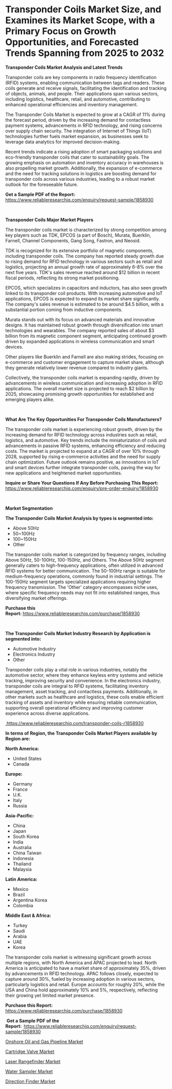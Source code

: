 <p><h1>Transponder Coils Market Size, and Examines its Market Scope, with a Primary Focus on Growth Opportunities, and Forecasted Trends Spanning from 2025 to 2032</h1></p><p><strong>Transponder Coils Market Analysis and Latest Trends</strong></p>
<p><p>Transponder coils are key components in radio frequency identification (RFID) systems, enabling communication between tags and readers. These coils generate and receive signals, facilitating the identification and tracking of objects, animals, and people. Their applications span various sectors, including logistics, healthcare, retail, and automotive, contributing to enhanced operational efficiencies and inventory management.</p><p>The Transponder Coils Market is expected to grow at a CAGR of 11% during the forecast period, driven by the increasing demand for contactless payment systems, advancements in RFID technology, and rising concerns over supply chain security. The integration of Internet of Things (IoT) technologies further fuels market expansion, as businesses seek to leverage data analytics for improved decision-making.</p><p>Recent trends indicate a rising adoption of smart packaging solutions and eco-friendly transponder coils that cater to sustainability goals. The growing emphasis on automation and inventory accuracy in warehouses is also propelling market growth. Additionally, the expansion of e-commerce and the need for tracking solutions in logistics are boosting demand for transponder coils across various industries, leading to a robust market outlook for the foreseeable future.</p></p>
<p><strong>Get a Sample PDF of the Report:&nbsp;</strong> <a href="https://www.reliableresearchiq.com/enquiry/request-sample/1858930?utm_campaign=1837&utm_medium=2&utm_source=Github&utm_content=ia&utm_term=10042025&utm_id=transponder-coils">https://www.reliableresearchiq.com/enquiry/request-sample/1858930</a></p>
<p>&nbsp;</p>
<p><strong>Transponder Coils Major Market Players</strong></p>
<p><p>The transponder coils market is characterized by strong competition among key players such as TDK, EPCOS (a part of Bosch), Murata, Buerklin, Farnell, Channel Components, Gang Song, Fastron, and Neosid. </p><p>TDK is recognized for its extensive portfolio of magnetic components, including transponder coils. The company has reported steady growth due to rising demand for RFID technology in various sectors such as retail and logistics, projecting an annual growth rate of approximately 6-8% over the next five years. TDK's sales revenue reached around $12 billion in recent fiscal periods, reflecting its strong market positioning.</p><p>EPCOS, which specializes in capacitors and inductors, has also seen growth linked to its transponder coil products. With increasing automotive and IoT applications, EPCOS is expected to expand its market share significantly. The company's sales revenue is estimated to be around $4.5 billion, with a substantial portion coming from inductive components.</p><p>Murata stands out with its focus on advanced materials and innovative designs. It has maintained robust growth through diversification into smart technologies and wearables. The company reported sales of about $3 billion from its magnetic component segment, anticipating continued growth driven by expanded applications in wireless communication and smart devices.</p><p>Other players like Buerklin and Farnell are also making strides, focusing on e-commerce and customer engagement to capture market share, although they generate relatively lower revenue compared to industry giants.</p><p>Collectively, the transponder coils market is expanding rapidly, driven by advancements in wireless communication and increasing adoption in RFID applications. The overall market size is projected to reach $2 billion by 2025, showcasing promising growth opportunities for established and emerging players alike.</p></p>
<p>&nbsp;</p>
<p><strong>What Are The Key Opportunities For Transponder Coils Manufacturers?</strong></p>
<p><p>The transponder coils market is experiencing robust growth, driven by the increasing demand for RFID technology across industries such as retail, logistics, and automotive. Key trends include the miniaturization of coils and advancements in passive RFID systems, enhancing efficiency and reducing costs. The market is projected to expand at a CAGR of over 10% through 2028, supported by rising e-commerce activities and the need for supply chain optimization. Future outlook remains positive, as innovations in IoT and smart devices further integrate transponder coils, paving the way for new applications and heightened market opportunities.</p></p>
<p><strong>Inquire or Share Your Questions If Any Before Purchasing This Report:</strong> <a href="https://www.reliableresearchiq.com/enquiry/pre-order-enquiry/1858930?utm_campaign=1837&utm_medium=2&utm_source=Github&utm_content=ia&utm_term=10042025&utm_id=transponder-coils">https://www.reliableresearchiq.com/enquiry/pre-order-enquiry/1858930</a></p>
<p>&nbsp;</p>
<p><strong>Market Segmentation</strong></p>
<p><strong>The Transponder Coils Market Analysis by types is segmented into:</strong></p>
<p><ul><li>Above 50Hz</li><li>50~100Hz</li><li>100~150Hz</li><li>Other</li></ul></p>
<p><p>The transponder coils market is categorized by frequency ranges, including Above 50Hz, 50-100Hz, 100-150Hz, and Others. The Above 50Hz segment generally caters to high-frequency applications, often utilized in advanced RFID systems for better communication. The 50-100Hz range is suitable for medium-frequency operations, commonly found in industrial settings. The 100-150Hz segment targets specialized applications requiring higher frequency transmission. The 'Other' category encompasses niche uses, where specific frequency needs may not fit into established ranges, thus diversifying market offerings.</p></p>
<p><strong>Purchase this Report:&nbsp;</strong><a href="https://www.reliableresearchiq.com/purchase/1858930?utm_campaign=1837&utm_medium=2&utm_source=Github&utm_content=ia&utm_term=10042025&utm_id=transponder-coils">https://www.reliableresearchiq.com/purchase/1858930</a></p>
<p>&nbsp;</p>
<p><strong>The Transponder Coils Market Industry Research by Application is segmented into:</strong></p>
<p><ul><li>Automotive Industry</li><li>Electronics Industry</li><li>Other</li></ul></p>
<p><p>Transponder coils play a vital role in various industries, notably the automotive sector, where they enhance keyless entry systems and vehicle tracking, improving security and convenience. In the electronics industry, transponder coils are integral to RFID systems, facilitating inventory management, asset tracking, and contactless payments. Additionally, in other markets such as healthcare and logistics, these coils enable efficient tracking of assets and inventory while ensuring reliable communication, supporting overall operational efficiency and improving customer experience across diverse applications.</p></p>
<p><a href="https://www.reliableresearchiq.com/transponder-coils-r1858930?utm_campaign=1837&utm_medium=2&utm_source=Github&utm_content=ia&utm_term=10042025&utm_id=transponder-coils">&nbsp;https://www.reliableresearchiq.com/transponder-coils-r1858930</a></p>
<p><strong>In terms of Region, the Transponder Coils Market Players available by Region are:</strong></p>
<p>
    <p> <strong> North America: </strong>
        <ul>
            <li>United States</li>
            <li>Canada</li>
        </ul>
        </p> 
    <p> <strong> Europe: </strong>
        <ul>
            <li>Germany</li>
            <li>France</li>
            <li>U.K.</li>
            <li>Italy</li>
            <li>Russia</li>
        </ul>
        </p> 
    <p> <strong> Asia-Pacific: </strong>
        <ul>
            <li>China</li>
            <li>Japan</li>
            <li>South Korea</li>
            <li>India</li>
            <li>Australia</li>
            <li>China Taiwan</li>
            <li>Indonesia</li>
            <li>Thailand</li>
            <li>Malaysia</li>
        </ul>
        </p> 
    <p> <strong> Latin America: </strong>
        <ul>
            <li>Mexico</li>
            <li>Brazil</li>
            <li>Argentina Korea</li>
            <li>Colombia</li>
        </ul>
        </p> 
    <p> <strong> Middle East & Africa: </strong>
        <ul>
            <li>Turkey</li>
            <li>Saudi</li>
            <li>Arabia</li>
            <li>UAE</li>
            <li>Korea</li>
        </ul>
    </p>
    </p>
<p><p>The transponder coils market is witnessing significant growth across multiple regions, with North America and APAC projected to lead. North America is anticipated to have a market share of approximately 35%, driven by advancements in RFID technology. APAC follows closely, expected to capture around 30%, fueled by increasing adoption in various sectors, particularly logistics and retail. Europe accounts for roughly 20%, while the USA and China hold approximately 10% and 5%, respectively, reflecting their growing yet limited market presence.</p></p>
<p><strong>Purchase this Report: </strong><a href="https://www.reliableresearchiq.com/purchase/1858930?utm_campaign=1837&utm_medium=2&utm_source=Github&utm_content=ia&utm_term=10042025&utm_id=transponder-coils">https://www.reliableresearchiq.com/purchase/1858930</a></p>
<p>&nbsp;<strong>Get a Sample PDF of the Report:&nbsp;&nbsp;</strong><a href="https://www.reliableresearchiq.com/enquiry/request-sample/1858930?utm_campaign=1837&utm_medium=2&utm_source=Github&utm_content=ia&utm_term=10042025&utm_id=transponder-coils">https://www.reliableresearchiq.com/enquiry/request-sample/1858930</a></p>
<p><strong></strong></p>
<p><p><a href="https://github.com/sokurgleyde/Market-Research-Report-List-1/blob/main/onshore-oil-and-gas-pipeline-market.md?utm_campaign=1837&utm_medium=2&utm_source=Github&utm_content=ia&utm_term=10042025&utm_id=transponder-coils">Onshore Oil and Gas Pipeline Market</a></p><p><a href="https://github.com/chlihakwatsi/Market-Research-Report-List-1/blob/main/cartridge-valve-market.md?utm_campaign=1837&utm_medium=2&utm_source=Github&utm_content=ia&utm_term=10042025&utm_id=transponder-coils">Cartridge Valve Market</a></p><p><a href="https://github.com/rubiogruis0p/Market-Research-Report-List-1/blob/main/laser-rangefinder-market.md?utm_campaign=1837&utm_medium=2&utm_source=Github&utm_content=ia&utm_term=10042025&utm_id=transponder-coils">Laser Rangefinder Market</a></p><p><a href="https://github.com/jemmysolin5k/Market-Research-Report-List-1/blob/main/water-sampler-market.md?utm_campaign=1837&utm_medium=2&utm_source=Github&utm_content=ia&utm_term=10042025&utm_id=transponder-coils">Water Sampler Market</a></p><p><a href="https://github.com/kocssequen/Market-Research-Report-List-1/blob/main/direction-finder-market.md?utm_campaign=1837&utm_medium=2&utm_source=Github&utm_content=ia&utm_term=10042025&utm_id=transponder-coils">Direction Finder Market</a></p></p>